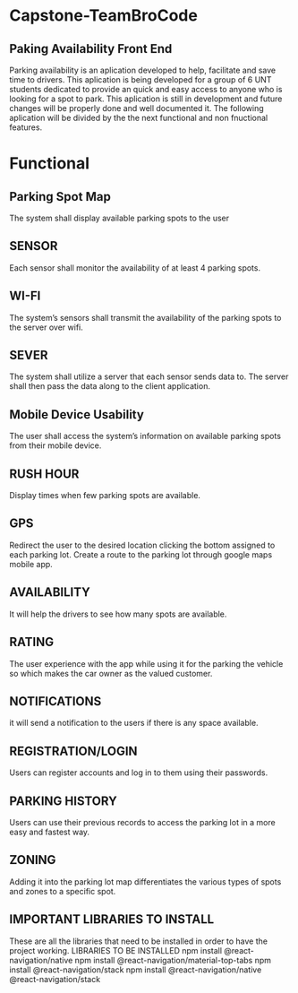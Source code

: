 # Capstone-TeamBroCode

## Paking Availability Front End 

Parking availability is an aplication developed to help, facilitate and save time to drivers. This aplication is being developed for a group of 6 UNT students dedicated 
to provide an quick and easy access to anyone who is looking for a spot to park. This aplication is still in development and future changes will be properly done 
and well documented it. The following aplication will be divided by the the next functional and non fnuctional features. 

# Functional 

## Parking Spot Map 
The system shall display available parking spots
to the user
## SENSOR
Each sensor shall monitor the availability of at
least 4 parking spots.
## WI-FI
The system’s sensors shall transmit the
availability of the parking spots to the server over
wifi.
## SEVER
The system shall utilize a server that each
sensor sends data to. The server shall then pass
the data along to the client application.
## Mobile Device Usability 
The user shall access the system’s information
on available parking spots from their mobile
device.
## RUSH HOUR 
Display times when few parking spots are
available.
## GPS 
Redirect the user to the desired location clicking
the bottom assigned to each parking lot. Create
a route to the parking lot through google maps
mobile app.
## AVAILABILITY
It will help the drivers to see how many spots are
available.

## RATING 
The user experience with the app while using it
for the parking the vehicle so which makes the
car owner as the valued customer.
## NOTIFICATIONS 
it will send a notification to the users if there is
any space available.
## REGISTRATION/LOGIN
Users can register accounts and log in to them
using their passwords.
## PARKING HISTORY 
Users can use their previous records to access
the parking lot in a more easy and fastest way.
## ZONING 
Adding it into the parking lot map differentiates
the various types of spots and zones to a specific
spot.




## IMPORTANT LIBRARIES TO INSTALL 
These are all the libraries that need to be installed in order to have the project working. 
LIBRARIES TO BE INSTALLED
npm install @react-navigation/native
npm install @react-navigation/material-top-tabs
npm install @react-navigation/stack
npm install @react-navigation/native @react-navigation/stack
